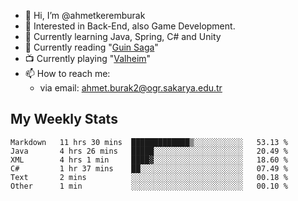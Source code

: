- 👋 Hi, I’m @ahmetkeremburak
- 👀 Interested in Back-End, also Game Development.
- 🌱 Currently learning Java, Spring, C# and Unity
- :book: Currently reading "[Guin Saga](https://en.wikipedia.org/wiki/Guin_Saga)"
- :tv: Currently playing "[Valheim](https://www.valheimgame.com/)"
- 📫 How to reach me:  
  - via email: ahmet.burak2@ogr.sakarya.edu.tr
<!---
- 💞️ I’m looking to collaborate on ...
--->

<!---
ahmetkeremburak/ahmetkeremburak is a ✨ special ✨ repository because its `README.md` (this file) appears on your GitHub profile.
You can click the Preview link to take a look at your changes.
--->
## My Weekly Stats
<!--START_SECTION:waka-->

```text
Markdown   11 hrs 30 mins  █████████████▒░░░░░░░░░░░   53.13 %
Java       4 hrs 26 mins   █████░░░░░░░░░░░░░░░░░░░░   20.49 %
XML        4 hrs 1 min     ████▓░░░░░░░░░░░░░░░░░░░░   18.60 %
C#         1 hr 37 mins    ██░░░░░░░░░░░░░░░░░░░░░░░   07.49 %
Text       2 mins          ░░░░░░░░░░░░░░░░░░░░░░░░░   00.18 %
Other      1 min           ░░░░░░░░░░░░░░░░░░░░░░░░░   00.10 %
```

<!--END_SECTION:waka-->
